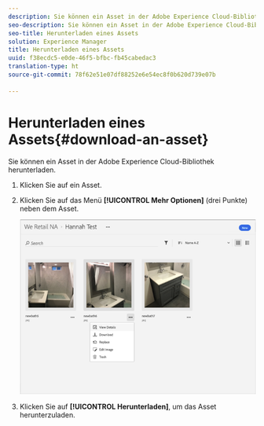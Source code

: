 ```yaml
---
description: Sie können ein Asset in der Adobe Experience Cloud-Bibliothek herunterladen.
seo-description: Sie können ein Asset in der Adobe Experience Cloud-Bibliothek herunterladen.
seo-title: Herunterladen eines Assets
solution: Experience Manager
title: Herunterladen eines Assets
uuid: f38ecdc5-e0de-46f5-bfbc-fb45cabedac3
translation-type: ht
source-git-commit: 78f62e51e07df88252e6e54ec8f0b620d739e07b

---
```



# Herunterladen eines Assets{#download-an-asset}

Sie können ein Asset in der Adobe Experience Cloud-Bibliothek herunterladen.

1. Klicken Sie auf ein Asset.
1. Klicken Sie auf das Menü **[!UICONTROL Mehr Optionen]** (drei Punkte) neben dem Asset.

   ![](assets/library_asset_options.png)

1. Klicken Sie auf **[!UICONTROL Herunterladen]**, um das Asset herunterzuladen.

